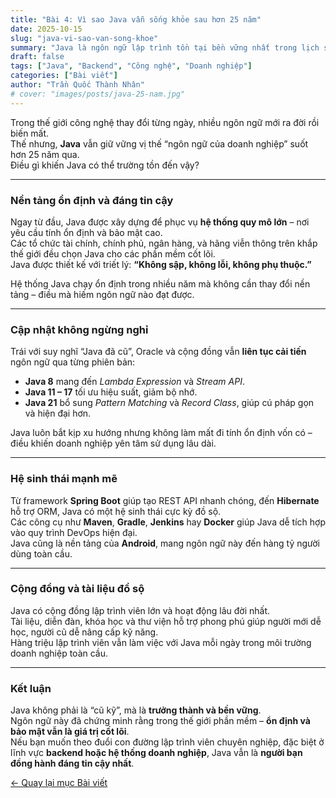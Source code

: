```yaml
---
title: "Bài 4: Vì sao Java vẫn sống khỏe sau hơn 25 năm"
date: 2025-10-15
slug: "java-vi-sao-van-song-khoe"
summary: "Java là ngôn ngữ lập trình tồn tại bền vững nhất trong lịch sử hiện đại. Bài viết lý giải vì sao Java vẫn được tin dùng trong doanh nghiệp, ngân hàng và hệ thống lớn."
draft: false
tags: ["Java", "Backend", "Công nghệ", "Doanh nghiệp"]
categories: ["Bài viết"]
author: "Trần Quốc Thành Nhân"
# cover: "images/posts/java-25-nam.jpg"
---
```




Trong thế giới công nghệ thay đổi từng ngày, nhiều ngôn ngữ mới ra đời rồi biến mất.  
Thế nhưng, **Java** vẫn giữ vững vị thế “ngôn ngữ của doanh nghiệp” suốt hơn 25 năm qua.  
Điều gì khiến Java có thể trường tồn đến vậy?

---

### Nền tảng ổn định và đáng tin cậy
Ngay từ đầu, Java được xây dựng để phục vụ **hệ thống quy mô lớn** – nơi yêu cầu tính ổn định và bảo mật cao.  
Các tổ chức tài chính, chính phủ, ngân hàng, và hãng viễn thông trên khắp thế giới đều chọn Java cho các phần mềm cốt lõi.  
Java được thiết kế với triết lý: **“Không sập, không lỗi, không phụ thuộc.”**

Hệ thống Java chạy ổn định trong nhiều năm mà không cần thay đổi nền tảng – điều mà hiếm ngôn ngữ nào đạt được.

---

### Cập nhật không ngừng nghỉ
Trái với suy nghĩ “Java đã cũ”, Oracle và cộng đồng vẫn **liên tục cải tiến** ngôn ngữ qua từng phiên bản:  
- **Java 8** mang đến *Lambda Expression* và *Stream API*.  
- **Java 11 – 17** tối ưu hiệu suất, giảm bộ nhớ.  
- **Java 21** bổ sung *Pattern Matching* và *Record Class*, giúp cú pháp gọn và hiện đại hơn.  

Java luôn bắt kịp xu hướng nhưng không làm mất đi tính ổn định vốn có – điều khiến doanh nghiệp yên tâm sử dụng lâu dài.

---

### Hệ sinh thái mạnh mẽ
Từ framework **Spring Boot** giúp tạo REST API nhanh chóng, đến **Hibernate** hỗ trợ ORM, Java có một hệ sinh thái cực kỳ đồ sộ.  
Các công cụ như **Maven**, **Gradle**, **Jenkins** hay **Docker** giúp Java dễ tích hợp vào quy trình DevOps hiện đại.  
Java cũng là nền tảng của **Android**, mang ngôn ngữ này đến hàng tỷ người dùng toàn cầu.

---

### Cộng đồng và tài liệu đồ sộ
Java có cộng đồng lập trình viên lớn và hoạt động lâu đời nhất.  
Tài liệu, diễn đàn, khóa học và thư viện hỗ trợ phong phú giúp người mới dễ học, người cũ dễ nâng cấp kỹ năng.  
Hàng triệu lập trình viên vẫn làm việc với Java mỗi ngày trong môi trường doanh nghiệp toàn cầu.

---

### Kết luận
Java không phải là “cũ kỹ”, mà là **trưởng thành và bền vững**.  
Ngôn ngữ này đã chứng minh rằng trong thế giới phần mềm – **ổn định và bảo mật vẫn là giá trị cốt lõi**.  
Nếu bạn muốn theo đuổi con đường lập trình viên chuyên nghiệp, đặc biệt ở lĩnh vực **backend hoặc hệ thống doanh nghiệp**, Java vẫn là **người bạn đồng hành đáng tin cậy nhất**.


[← Quay lại mục Bài viết](/posts/)